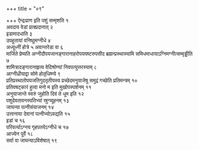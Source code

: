 +++
title = "०९"

+++
ऐन्द्रःप्राण इति पशुं सम्मृशति १  
अवदाय वेडां प्राक्प्रदानात् २  
इडामादधाति ३  
उपहूतायां वनिष्ठुमग्नीधे ४  
अध्यूध्नीं होत्रे ५ अवान्तरेडा वा ६  
मार्जिते प्रेष्यति अग्नीदौपयजानङ्गारानाहरोपययष्टरुपसीद ब्रह्मन्प्रस्थास्यामि समिधमाधायाऽग्निमग्नीत्सम्मृड्ढीति ७  
शामित्रादङ्गारानाहृत्य वेदिश्रोण्यां निवपत्युत्तरस्याम् ८  
आग्नीध्रीयाद्वा सोमे होतृधिष्ण्ये ९  
प्रतिप्रस्थातोपयजतिगुदतृतीयस्य प्रच्छेदमनुयाजेषु समुद्रं गच्छेति प्रतिमन्त्रम् १०  
प्रतिवषट्कारं हुत्वा मनो म इति मुखोपस्पर्शनम् ११  
अनुयाजान्ते स्वरुं जुहोति दिवं ते धूम इति १२  
पशुदेवतावनस्पतिभ्यां स्रुग्व्यूहनम् १३  
जाघन्या पत्नीसंयाजनम् १४  
उत्तानाया देवानां पत्नीभ्योऽवद्यति १५  
इडां च १६  
परिवर्त्याऽग्नय गृहपतयेऽग्नीधे च १७  
आज्येन पूर्वे १८  
सर्वा वा जाघन्याऽविशेषात् १९  
